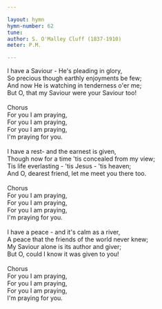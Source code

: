 ```yaml
---

layout: hymn
hymn-number: 62
tune: 
author: S. O'Malley Cluff (1837-1910)
meter: P.M.

---
```

I have a Saviour - He's pleading in glory,<br>So precious though earthly enjoyments be few;<br>And now He is watching in tenderness o'er me;<br>But O, that my Saviour were your Saviour too!<br><br>Chorus<br>For you I am praying,<br>For you I am praying,<br>For you I am praying,<br>I'm praying for you.<br><br>I have a rest- and the earnest is given,<br>Though now for a time 'tis concealed from my view;<br>Tis life everlasting - 'tis Jesus - 'tis heaven;<br>And O, dearest friend, let me meet you there too.<br><br>Chorus<br>For you I am praying,<br>For you I am praying,<br>For you I am praying,<br>I'm praying for you.<br><br>I have a peace - and it's calm as a river,<br>A peace that the friends of the world never knew;<br>My Saviour alone is its author and giver;<br>But O, could I know it was given to you!<br><br>Chorus<br>For you I am praying,<br>For you I am praying,<br>For you I am praying,<br>I'm praying for you.<br><br><br>
